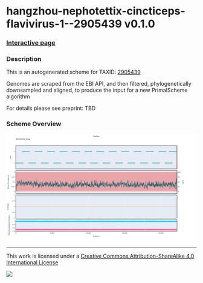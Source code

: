 # hangzhou-nephotettix-cincticeps-flavivirus-1--2905439 v0.1.0

### [Interactive page](https://chrisgkent.github.io/schemes/hangzhou-nephotettix-cincticeps-flavivirus-1--2905439-1000-v0.1.0)

### Description

This is an autogenerated scheme for TAXID: [2905439](https://www.ncbi.nlm.nih.gov/Taxonomy/Browser/wwwtax.cgi?mode=Info&id=2905439&lvl=3&lin=f&keep=1&srchmode=1&unlock)

Genomes are scraped from the EBI API, and then filtered, phylogenetically downsampled and aligned, to produce the input for a new PrimalScheme algorithm

For details please see preprint: TBD

### Scheme Overview

![Alt text](work/2905439_final.png '2905439_final.png')

------------------------------------------------------------------------

This work is licensed under a [Creative Commons Attribution-ShareAlike 4.0 International License](http://creativecommons.org/licenses/by-sa/4.0/) 

![](https://i.creativecommons.org/l/by-sa/4.0/88x31.png)